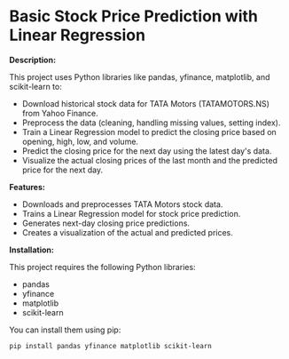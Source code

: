 # Basic Stock Price Prediction with Linear Regression

**Description:**

This project uses Python libraries like pandas, yfinance, matplotlib, and scikit-learn to:

- Download historical stock data for TATA Motors (TATAMOTORS.NS) from Yahoo Finance.
- Preprocess the data (cleaning, handling missing values, setting index).
- Train a Linear Regression model to predict the closing price based on opening, high, low, and volume.
- Predict the closing price for the next day using the latest day's data.
- Visualize the actual closing prices of the last month and the predicted price for the next day.

**Features:**

- Downloads and preprocesses TATA Motors stock data.
- Trains a Linear Regression model for stock price prediction.
- Generates next-day closing price predictions.
- Creates a visualization of the actual and predicted prices.

**Installation:**

This project requires the following Python libraries:

- pandas
- yfinance
- matplotlib
- scikit-learn

You can install them using pip:

```bash
pip install pandas yfinance matplotlib scikit-learn
